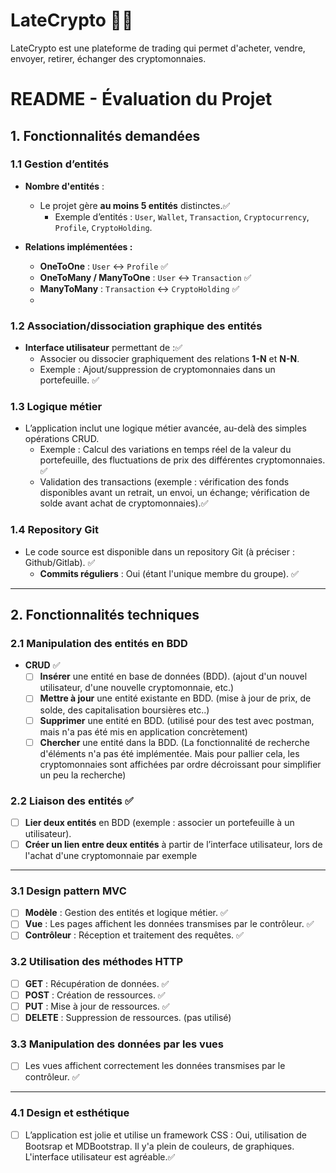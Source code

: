 # LateCrypto 🚀💸

LateCrypto est une plateforme de trading qui permet d'acheter, vendre, envoyer, retirer, échanger des cryptomonnaies.




# **README - Évaluation du Projet**

## **1. Fonctionnalités demandées**

### **1.1 Gestion d’entités**

- **Nombre d'entités** :
  - Le projet gère **au moins 5 entités** distinctes.✅
    - Exemple d’entités : `User`, `Wallet`, `Transaction`, `Cryptocurrency`, `Profile`, `CryptoHolding`. 
      
- **Relations implémentées :**
  - **OneToOne** : `User` <-> `Profile` ✅
  - **OneToMany / ManyToOne** : `User` <-> `Transaction` ✅
  - **ManyToMany** : `Transaction` <-> `CryptoHolding` ✅
  - 

### **1.2 Association/dissociation graphique des entités**

- **Interface utilisateur** permettant de :✅
  - Associer ou dissocier graphiquement des relations **1-N** et **N-N**.
  - Exemple : Ajout/suppression de cryptomonnaies dans un portefeuille. ✅

### **1.3 Logique métier**
- L’application inclut une logique métier avancée, au-delà des simples opérations CRUD.
  - Exemple : Calcul des variations en temps réel de la valeur du portefeuille, des fluctuations de prix des différentes cryptomonnaies. ✅
  - Validation des transactions (exemple : vérification des fonds disponibles avant un retrait, un envoi, un échange; vérification de solde avant achat de cryptomonnaies).✅

### **1.4 Repository Git**
- Le code source est disponible dans un repository Git (à préciser : Github/Gitlab). ✅
  - **Commits réguliers** : Oui (étant l'unique membre du groupe). ✅

---

## **2. Fonctionnalités techniques**

### **2.1 Manipulation des entités en BDD**

- **CRUD** ✅
  - [ ] **Insérer** une entité en base de données (BDD). (ajout d'un nouvel utilisateur, d'une nouvelle cryptomonnaie, etc.)
  - [ ] **Mettre à jour** une entité existante en BDD.   (mise à jour de prix, de solde, des capitalisation boursières etc..)
  - [ ] **Supprimer** une entité en BDD. (utilisé pour des test avec postman, mais n'a pas été mis en application concrètement)
  - [ ] **Chercher** une entité dans la BDD. (La fonctionnalité de recherche d'éléments n'a pas été implémentée. Mais pour pallier cela, les cryptomonnaies sont affichées par ordre décroissant pour simplifier un peu la recherche)

### **2.2 Liaison des entités** ✅
- [ ] **Lier deux entités** en BDD (exemple : associer un portefeuille à un utilisateur).
- [ ] **Créer un lien entre deux entités** à partir de l’interface utilisateur, lors de l'achat d'une cryptomonnaie par exemple

---


### **3.1 Design pattern MVC**

- [ ] **Modèle** : Gestion des entités et logique métier. ✅
- [ ] **Vue** : Les pages affichent les données transmises par le contrôleur. ✅
- [ ] **Contrôleur** : Réception et traitement des requêtes. ✅

### **3.2 Utilisation des méthodes HTTP**
- [ ] **GET** : Récupération de données. ✅
- [ ] **POST** : Création de ressources. ✅
- [ ] **PUT** : Mise à jour de ressources. ✅
- [ ] **DELETE** : Suppression de ressources. (pas utilisé)

### **3.3 Manipulation des données par les vues**
- [ ] Les vues affichent correctement les données transmises par le contrôleur. ✅

---

### **4.1 Design et esthétique**
- [ ] L’application est jolie et utilise un framework CSS : Oui, utilisation de Bootsrap et MDBootstrap. Il y'a plein de couleurs, de graphiques. L'interface utilisateur est agréable.✅



